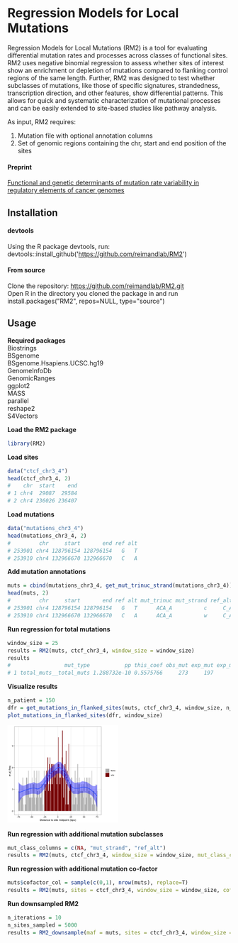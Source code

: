 # Regression Models for Local Mutations
Regression Models for Local Mutations (RM2) is a tool for evaluating differential mutation rates and processes across classes of functional sites. RM2 uses negative binomial regression to assess whether sites of interest show an enrichment or depletion of mutations compared to flanking control regions of the same length. Further, RM2 was designed to test whether subclasses of mutations, like those of specific signatures, strandedness, transcription direction, and other features, show differential patterns. This allows for quick and systematic characterization of mutational processes and can be easily extended to site-based studies like pathway analysis.   

As input, RM2 requires:
1. Mutation file with optional annotation columns
2. Set of genomic regions containing the chr, start and end position of the sites

#### Preprint
[Functional and genetic determinants of mutation rate variability in regulatory elements of cancer genomes](https://www.biorxiv.org/content/10.1101/2020.07.29.226373v2)

## Installation
#### devtools
Using the R package devtools, run: devtools::install_github('https://github.com/reimandlab/RM2')

#### From source
Clone the repository: https://github.com/reimandlab/RM2.git<br/>
Open R in the directory you cloned the package in and run install.packages("RM2", repos=NULL, type="source")

## Usage
**Required packages**<br/>
Biostrings<br/>
BSgenome<br/>
BSgenome.Hsapiens.UCSC.hg19<br/>
GenomeInfoDb<br/>
GenomicRanges<br/>
ggplot2<br/>
MASS<br/>
parallel<br/>
reshape2<br/>
S4Vectors

**Load the RM2 package**
```R
library(RM2)
```

**Load sites**
```R
data("ctcf_chr3_4")
head(ctcf_chr3_4, 2)
#    chr  start    end
# 1 chr4  29087  29584
# 2 chr4 236026 236407
```

**Load mutations**
```R
data("mutations_chr3_4")
head(mutations_chr3_4, 2)
#         chr     start       end ref alt
# 253901 chr4 128796154 128796154   G   T
# 253910 chr4 132966670 132966670   C   A
```

**Add mutation annotations**
```R
muts = cbind(mutations_chr3_4, get_mut_trinuc_strand(mutations_chr3_4))
head(muts, 2)
#         chr     start       end ref alt mut_trinuc mut_strand ref_alt
# 253901 chr4 128796154 128796154   G   T      ACA_A          c     C_A
# 253910 chr4 132966670 132966670   C   A      ACA_A          w     C_A
```

**Run regression for total mutations**
```R
window_size = 25
results = RM2(muts, ctcf_chr3_4, window_size = window_size)
results
#                 mut_type           pp this_coef obs_mut exp_mut exp_mut_lo exp_mut_hi       fc pp_cofac this_coef_cofac n_sites_tested
# 1 total_muts__total_muts 1.288732e-10 0.5575766     273     197        170    226.025 1.380711       NA              NA           7194
```

**Visualize results**
```R
n_patient = 150
dfr = get_mutations_in_flanked_sites(muts, ctcf_chr3_4, window_size, n_patient)
plot_mutations_in_flanked_sites(dfr, window_size)
```
<img src="images/RM2_example_plot.png" width=250><br/>


**Run regression with additional mutation subclasses**
```R
mut_class_columns = c(NA, "mut_strand", "ref_alt")
results = RM2(muts, ctcf_chr3_4, window_size = window_size, mut_class_columns = mut_class_columns)
```

**Run regression with additional mutation co-factor**
```R
muts$cofactor_col = sample(c(0,1), nrow(muts), replace=T)
results = RM2(muts, sites = ctcf_chr3_4, window_size = window_size, cofactor_column = "cofactor_col")
```

**Run downsampled RM2**
```R
n_iterations = 10
n_sites_sampled = 5000
results = RM2_downsample(maf = muts, sites = ctcf_chr3_4, window_size = window_size, n_sites_sampled = n_sites_sampled, n_iterations = n_iterations)
```
